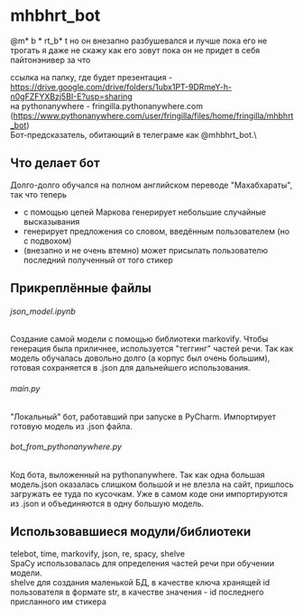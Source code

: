 # mhbhrt_bot
@m* b * rt_b* t но он внезапно разбушевался и лучше пока его не трогать я даже не скажу как его зовут пока он не придет в себя пайтонэнивер за что

ссылка на папку, где будет презентация - https://drive.google.com/drive/folders/1ubx1PT-9DRmeY-h-n0gFZFYXBzj5BI-E?usp=sharing \
на pythonanywhere - fringilla.pythonanywhere.com (https://www.pythonanywhere.com/user/fringilla/files/home/fringilla/mhbhrt_bot)
\
Бот-предсказатель, обитающий в телеграме как @mhbhrt_bot.\

## Что делает бот
Долго-долго обучался на полном английском переводе "Махабхараты", так что теперь
- с помощью цепей Маркова генерирует небольшие случайные высказывания
- генерирует предложения со словом, введённым пользователем (но с подвохом)
- (внезапно и не очень втемно) может присылать пользователю последний полученный от того стикер

## Прикреплённые файлы
###### json_model.ipynb
Создание самой модели с помощью библиотеки markovify. Чтобы генерация была приличнее, используется "теггинг" частей речи. Так как модель обучалась довольно долго (а корпус был очень большим), готовая сохраняется в .json для дальнейшего использования.
###### main.py
"Локальный" бот, работавший при запуске в PyCharm. Импортирует готовую модель из .json файла.

###### bot_from_pythonanywhere.py
Код бота, выложенный на pythonanywhere. Так как одна большая модель.json оказалась слишком большой и не влезла на сайт, пришлось загружать ее туда по кусочкам. Уже в самом коде они импортируются из .json и объединяются в одну большую модель.

## Использовавшиеся модули/библиотеки
telebot, time, markovify, json, re, spacy, shelve
\
SpaCy использовалась для определения частей речи при обучении модели.\
shelve для создания маленькой БД, в качестве ключа хранящей id пользователя в формате str, в качестве значения - id последнего присланного им стикера
